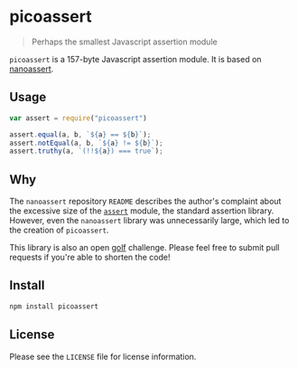 # picoassert

> Perhaps the smallest Javascript assertion module

`picoassert` is a 157-byte Javascript assertion module. It is based on 
[nanoassert](https://github.com/emilbayes/nanoassert).

## Usage

```js
var assert = require("picoassert")

assert.equal(a, b, `${a} == ${b}`);
assert.notEqual(a, b, `${a} != ${b}`);
assert.truthy(a, `(!!${a}) === true`);
```

## Why

The `nanoassert` repository `README` describes the author's complaint about the
excessive size of the [`assert`](https://www.npmjs.com/package/assert) module,
the standard assertion library. However, even the `nanoassert` library was
unnecessarily large, which led to the creation of `picoassert`.

This library is also an open [golf](https://en.wikipedia.org/wiki/Code_golf)
challenge. Please feel free to submit pull requests if you're able to shorten
the code!

## Install

```sh
npm install picoassert
```

## License

Please see the `LICENSE` file for license information.
